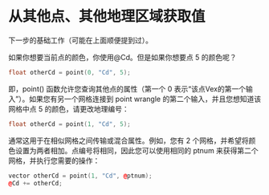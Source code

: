 # 从其他点、其他地理区域获取值

下一步的基础工作（可能在上面顺便提到过）。

如果你想要当前点的颜色，你使用@Cd。但是如果你想要点 5 的颜色呢？

```cpp
float otherCd = point(0, "Cd", 5);
```

即，point() 函数允许您查询其他点的属性（第一个 0 表示“该点Vex的第一个输入”）。如果您有另一个网格连接到 point wrangle 的第二个输入，并且您想知道该网格中点 5 的颜色，请更改地理编号：

```cpp
float otherCd = point(1, "Cd", 5);
```

通常这用于在相似网格之间传输或混合属性。例如，您有 2 个网格，并希望将颜色设置为两者相加。点编号将相同，因此您可以使用相同的 ptnum 来获得第二个网格，并执行您需要的操作：

```cpp
vector otherCd = point(1, "Cd", @ptnum);
@Cd += otherCd;
```

